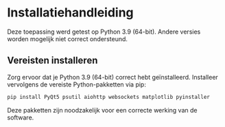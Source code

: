 # Installatiehandleiding
Deze toepassing werd getest op Python 3.9 (64-bit). Andere versies worden mogelijk niet correct ondersteund.

## Vereisten installeren
Zorg ervoor dat je Python 3.9 (64-bit) correct hebt geïnstalleerd. Installeer vervolgens de vereiste Python-pakketten via pip:

```bash
pip install PyQt5 psutil aiohttp websockets matplotlib pyinstaller
```
Deze pakketten zijn noodzakelijk voor een correcte werking van de software.
